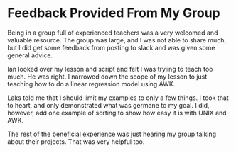 # Feedback Provided From My Group

Being in a group full of experienced teachers was a very welcomed and valuable resource. The group was large, and I was not able to share much, but I did get some feedback from posting to slack and was given some general advice.

Ian looked over my lesson and script and felt I was tryiing to teach too much. He was right. I narrowed down the scope of my lesson to just teaching how to do a linear regression model using AWK.

Laks told me that I should limit my examples to only a few things. I took that to heart, and only demonstrated what was germane to my goal. I did, however, add one example of sorting to show how easy it is with UNIX and AWK.

The rest of the beneficial experience was just hearing my group talking about their projects. That was very helpful too.
